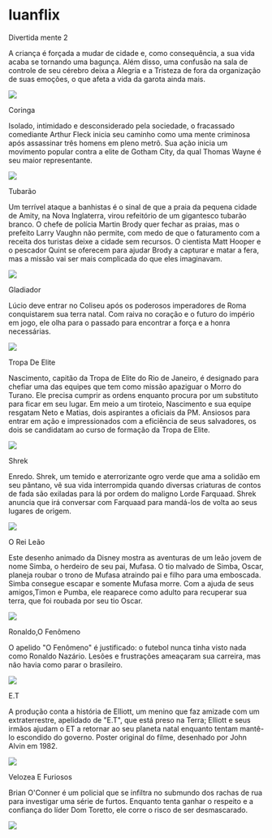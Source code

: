 # luanflix

Divertida mente 2

A criança é forçada a mudar de cidade e, como consequência, a sua vida acaba se tornando uma bagunça. Além disso, uma confusão na sala de controle de seu cérebro deixa a Alegria e a Tristeza de fora da organização de suas emoções, o que afeta a vida da garota ainda mais.

![](https://media1.tenor.com/m/voITwv_d-C8AAAAd/scared-joy.gif)


Coringa 

Isolado, intimidado e desconsiderado pela sociedade, o fracassado comediante Arthur Fleck inicia seu caminho como uma mente criminosa após assassinar três homens em pleno metrô. Sua ação inicia um movimento popular contra a elite de Gotham City, da qual Thomas Wayne é seu maior representante.

![](https://media1.tenor.com/m/yY70uwSWXaUAAAAd/joker-joaquin-phoenix.gif)

Tubarão

Um terrível ataque a banhistas é o sinal de que a praia da pequena cidade de Amity, na Nova Inglaterra, virou refeitório de um gigantesco tubarão branco. O chefe de polícia Martin Brody quer fechar as praias, mas o prefeito Larry Vaughn não permite, com medo de que o faturamento com a receita dos turistas deixe a cidade sem recursos. O cientista Matt Hooper e o pescador Quint se oferecem para ajudar Brody a capturar e matar a fera, mas a missão vai ser mais complicada do que eles imaginavam.

![](https://media1.tenor.com/m/NsFlhDBRA1cAAAAd/shark-attack-shark.gif)

Gladiador

Lúcio deve entrar no Coliseu após os poderosos imperadores de Roma conquistarem sua terra natal. Com raiva no coração e o futuro do império em jogo, ele olha para o passado para encontrar a força e a honra necessárias.

![](https://media1.tenor.com/m/5-4qNrDbnJ0AAAAd/muhte%C5%9Fem-d%C3%B6rtl%C3%BC.gif)

Tropa De Elite

Nascimento, capitão da Tropa de Elite do Rio de Janeiro, é designado para chefiar uma das equipes que tem como missão apaziguar o Morro do Turano. Ele precisa cumprir as ordens enquanto procura por um substituto para ficar em seu lugar. Em meio a um tiroteio, Nascimento e sua equipe resgatam Neto e Matias, dois aspirantes a oficiais da PM. Ansiosos para entrar em ação e impressionados com a eficiência de seus salvadores, os dois se candidatam ao curso de formação da Tropa de Elite.

![](https://media1.tenor.com/m/4sEULzbSxlYAAAAd/bope.gif)

Shrek

Enredo. Shrek, um temido e aterrorizante ogro verde que ama a solidão em seu pântano, vê sua vida interrompida quando diversas criaturas de contos de fada são exiladas para lá por ordem do maligno Lorde Farquaad. Shrek anuncia que irá conversar com Farquaad para mandá-los de volta ao seus lugares de origem.

![](https://media1.tenor.com/m/STAREZbn7jkAAAAd/cracked-player-shrek-shrek-on-easymc.gif)

O Rei Leão

Este desenho animado da Disney mostra as aventuras de um leão jovem de nome Simba, o herdeiro de seu pai, Mufasa. O tio malvado de Simba, Oscar, planeja roubar o trono de Mufasa atraindo pai e filho para uma emboscada. Simba consegue escapar e somente Mufasa morre. Com a ajuda de seus amigos,Timon e Pumba, ele reaparece como adulto para recuperar sua terra, que foi roubada por seu tio Oscar.

![](https://media1.tenor.com/m/MHPlRQ_8L8kAAAAd/lion-king-simba.gif)

Ronaldo,O Fenômeno

O apelido "O Fenômeno" é justificado: o futebol nunca tinha visto nada como Ronaldo Nazário. Lesões e frustrações ameaçaram sua carreira, mas não havia como parar o brasileiro.

![](https://media1.tenor.com/m/3_7PwHiaBAsAAAAd/ronaldo-nazario-real-madrid.gif)

 E.T

A produção conta a história de Elliott, um menino que faz amizade com um extraterrestre, apelidado de "E.T", que está preso na Terra; Elliott e seus irmãos ajudam o ET a retornar ao seu planeta natal enquanto tentam mantê-lo escondido do governo. Poster original do filme, desenhado por John Alvin em 1982.

![](https://media1.tenor.com/m/1oBTXm-GvAkAAAAd/et-cute.gif)

Velozea E Furiosos

Brian O'Conner é um policial que se infiltra no submundo dos rachas de rua para investigar uma série de furtos. Enquanto tenta ganhar o respeito e a confiança do líder Dom Toretto, ele corre o risco de ser desmascarado.

![](https://media1.tenor.com/m/7Ienx0j5cqoAAAAC/fast-and.gif)


